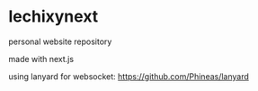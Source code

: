 # lechixynext
personal website repository

made with next.js

using lanyard for websocket: https://github.com/Phineas/lanyard
